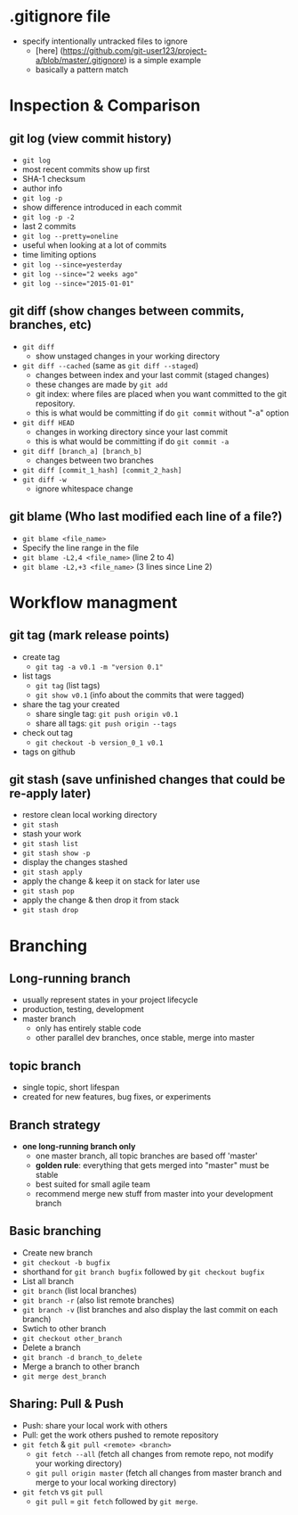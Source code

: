 # .gitignore file
 + specify intentionally untracked files to ignore
   + [here] (https://github.com/git-user123/project-a/blob/master/.gitignore) is a simple example 
   + basically a pattern match

# Inspection & Comparison 
## git log (view commit history)
 + `git log`
  + most recent commits show up first
  + SHA-1 checksum
  + author info
 + `git log -p`
  + show difference introduced in each commit
 + `git log -p -2` 
  + last 2 commits
 + ```git log --pretty=oneline``` 
  + useful when looking at a lot of commits
 + time limiting options
  + ```git log --since=yesterday```
  + ```git log --since="2 weeks ago"```
  + ```git log --since="2015-01-01"```

## git diff (show changes between commits, branches, etc)
 + ```git diff```
   + show unstaged changes in your working directory
 + ```git diff --cached```  (same as ```git diff --staged```)
   + changes between index and your last commit (staged changes)
   + these changes are made by ```git add```
   + git index: where files are placed when you want committed to the git repository.
   + this is what would be committing if do ```git commit``` without "-a" option
 + ```git diff HEAD```
   + changes in working directory since your last commit
   + this is what would be committing if do ```git commit -a```
 + ```git diff [branch_a] [branch_b]```
   + changes between two branches
 + ```git diff [commit_1_hash] [commit_2_hash]```
 + ```git diff -w```
   + ignore whitespace change

## git blame (Who last modified each line of a file?)
 + ```git blame <file_name>```
 + Specify the line range in the file
  + ```git blame -L2,4 <file_name>```  (line 2 to 4)
  + ```git blame -L2,+3 <file_name>``` (3 lines since Line 2)

# Workflow managment
## git tag (mark release points)
+ create tag
  + ```git tag -a v0.1 -m "version 0.1"```
+ list tags
  + ```git tag``` (list tags)
  + ```git show v0.1``` (info about the commits that were tagged)
+ share the tag your created
  + share single tag: ```git push origin v0.1```
  + share all tags: ```git push origin --tags```
+ check out tag
  + ```git checkout -b version_0_1 v0.1```
+ tags on github

## git stash (save unfinished changes that could be re-apply later)
 + restore clean local working directory
 + ```git stash```
  + stash your work
 + ```git stash list```
 + ```git stash show -p```
  + display the changes stashed
 + ```git stash apply```
  + apply the change & keep it on stack for later use
 + ```git stash pop```
  + apply the change & then drop it from stack
 + ```git stash drop```

# Branching
## Long-running branch
 + usually represent states in your project lifecycle
 + production, testing, development
 + master branch
   + only has entirely stable code
   + other parallel dev branches, once stable, merge into master

## topic branch 
 + single topic, short lifespan
 + created for new features, bug fixes, or experiments

## Branch strategy
 + **one long-running branch only**
   + one master branch, all topic branches are based off 'master'
   + **golden rule**: everything that gets merged into "master" must be stable
   + best suited for small agile team
   + recommend merge new stuff from master into your development branch

## Basic branching
 + Create new branch
  + `git checkout -b bugfix`
   + shorthand for `git branch bugfix` followed by `git checkout bugfix`
 + List all branch
  + `git branch` (list local branches) 
  + `git branch -r` (also list remote branches)
  + `git branch -v`  (list branches and also display the last commit on each branch)
 + Swtich to other branch
  + `git checkout other_branch`
 + Delete a branch
  + `git branch -d branch_to_delete`
 + Merge a branch to other branch
  + `git merge dest_branch`
 
## Sharing: Pull & Push
 + Push: share your local work with others
 + Pull: get the work others pushed to remote repository
  + `git fetch` & `git pull <remote> <branch>`
    + `git fetch --all` (fetch all changes from remote repo, not modify your working directory)
    + `git pull origin master` (fetch all changes from master branch and merge to your local working directory)
  + `git fetch` vs `git pull`
    + `git pull` = `git fetch` followed by `git merge`.
